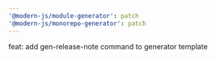 ```yaml
---
'@modern-js/module-generator': patch
'@modern-js/monorepo-generator': patch
---
```


feat: add gen-release-note command to generator template
